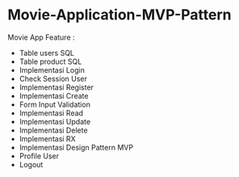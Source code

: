 # Movie-Application-MVP-Pattern
Movie App Feature :
- Table users SQL
- Table product SQL
- Implementasi Login
- Check Session User
- Implementasi Register
- Implementasi Create
- Form Input Validation
- Implementasi Read
- Implementasi Update 
- Implementasi Delete
- Implementasi RX
- Implementasi Design Pattern MVP
- Profile User
- Logout
